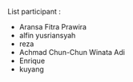 List participant :
- Aransa Fitra Prawira
- alfin yusriansyah
- reza 
- Achmad Chun-Chun Winata Adi
- Enrique
- kuyang
